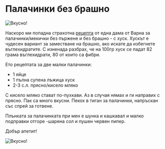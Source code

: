 # Палачинки без брашно

![Вкусно!](/images/2018/01/D22EA208-4EDF-4CB7-87A4-3D59B9B965B0-1024x768.jpeg "Да Ви е сладко!")

Наскоро ми попадна страхотна <a href="https://www.kakvodaqm.bg/zakuski-mezhdinni-zakuski/khusk-i-unikalni-retsepti-s-nego" rel="noopener" target="_blank">рецепта</a> от една дама от Варна за палачинки/мекички без пържене и без брашно - с хуск. Хускът е чудесен вариант за заместване на брашно, ако искате да избегнете въглехидратите. С изненада разбрах, че на 100гр хуск се падат 82 грама въглехидрати, 80 от които са фибри. 

Ето рецептата за две малки палачинки:

<ul>
	<li>1 яйце</li>
	<li>1 пълна супена лъжица хуск</li>
	<li>2-3 с.л. прясно/кисело мляко</li>
	</ul>

С кисело мляко стават по-пухкави. Аз в случая нямах и ги направих с прясно. Пак са много вкусни. Пекох в тиган за палачинки, напръскан със спрей за готвене.

Плънката за палачинката при мен е шунка и кашкавал и малко подправки отгоре -шарена сол и пушен червен пипер.

Добър апетит!

![Вкусно!](/images/2018/01/620ED50A-F01E-4D91-9102-B0201158FF73-768x1024.jpeg "Да Ви е сладко!")